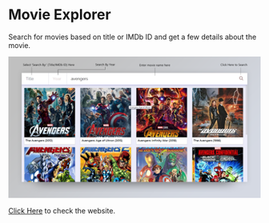 # Movie Explorer

Search for movies based on title or IMDb ID and get a few details about the movie.

![](images/screenshot-desktop.PNG)

[Click Here](https://anishghosh103.github.io/movie-explorer) to check the website.
